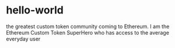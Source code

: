 # hello-world
the greatest custom token community coming to Ethereum.
I am the Ethereum Custom Token SuperHero who has access to the average everyday user
